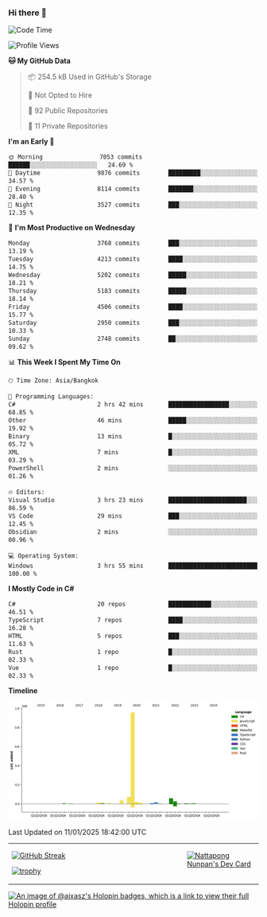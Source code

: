 ### Hi there 👋

<!--START_SECTION:waka-->
![Code Time](http://img.shields.io/badge/Code%20Time-2%2C076%20hrs%2020%20mins-blue)

![Profile Views](http://img.shields.io/badge/Profile%20Views-0-blue)

**🐱 My GitHub Data** 

> 📦 254.5 kB Used in GitHub's Storage 
 > 
> 🚫 Not Opted to Hire
 > 
> 📜 92 Public Repositories 
 > 
> 🔑 11 Private Repositories 
 > 
**I'm an Early 🐤** 

```text
🌞 Morning                7053 commits        ██████░░░░░░░░░░░░░░░░░░░   24.69 % 
🌆 Daytime                9876 commits        █████████░░░░░░░░░░░░░░░░   34.57 % 
🌃 Evening                8114 commits        ███████░░░░░░░░░░░░░░░░░░   28.40 % 
🌙 Night                  3527 commits        ███░░░░░░░░░░░░░░░░░░░░░░   12.35 % 
```
📅 **I'm Most Productive on Wednesday** 

```text
Monday                   3768 commits        ███░░░░░░░░░░░░░░░░░░░░░░   13.19 % 
Tuesday                  4213 commits        ████░░░░░░░░░░░░░░░░░░░░░   14.75 % 
Wednesday                5202 commits        █████░░░░░░░░░░░░░░░░░░░░   18.21 % 
Thursday                 5183 commits        █████░░░░░░░░░░░░░░░░░░░░   18.14 % 
Friday                   4506 commits        ████░░░░░░░░░░░░░░░░░░░░░   15.77 % 
Saturday                 2950 commits        ███░░░░░░░░░░░░░░░░░░░░░░   10.33 % 
Sunday                   2748 commits        ██░░░░░░░░░░░░░░░░░░░░░░░   09.62 % 
```


📊 **This Week I Spent My Time On** 

```text
🕑︎ Time Zone: Asia/Bangkok

💬 Programming Languages: 
C#                       2 hrs 42 mins       █████████████████░░░░░░░░   68.85 % 
Other                    46 mins             █████░░░░░░░░░░░░░░░░░░░░   19.92 % 
Binary                   13 mins             █░░░░░░░░░░░░░░░░░░░░░░░░   05.72 % 
XML                      7 mins              █░░░░░░░░░░░░░░░░░░░░░░░░   03.29 % 
PowerShell               2 mins              ░░░░░░░░░░░░░░░░░░░░░░░░░   01.26 % 

🔥 Editors: 
Visual Studio            3 hrs 23 mins       ██████████████████████░░░   86.59 % 
VS Code                  29 mins             ███░░░░░░░░░░░░░░░░░░░░░░   12.45 % 
Obsidian                 2 mins              ░░░░░░░░░░░░░░░░░░░░░░░░░   00.96 % 

💻 Operating System: 
Windows                  3 hrs 55 mins       █████████████████████████   100.00 % 
```

**I Mostly Code in C#** 

```text
C#                       20 repos            ████████████░░░░░░░░░░░░░   46.51 % 
TypeScript               7 repos             ████░░░░░░░░░░░░░░░░░░░░░   16.28 % 
HTML                     5 repos             ███░░░░░░░░░░░░░░░░░░░░░░   11.63 % 
Rust                     1 repo              █░░░░░░░░░░░░░░░░░░░░░░░░   02.33 % 
Vue                      1 repo              █░░░░░░░░░░░░░░░░░░░░░░░░   02.33 % 
```



**Timeline**

![Lines of Code chart](https://raw.githubusercontent.com/aixasz/aixasz/main/assets/bar_graph.png)


 Last Updated on 11/01/2025 18:42:00 UTC
<!--END_SECTION:waka-->

<table>
<tr>
<td width="70%" valign="top">
 
 [![GitHub Streak](http://github-readme-streak-stats.herokuapp.com?user=aixasz&theme=github-dark&hide_border=true&date_format=%5BY%20%5DM%20j)](https://git.io/streak-stats)

 [![trophy](https://github-profile-trophy.vercel.app/?username=aixasz&theme=onedark)](https://github.com/ryo-ma/github-profile-trophy)
 </td>
<td width="30%" valign="top">
 
<a href="https://app.daily.dev/aixasz"><img src="https://api.daily.dev/devcards/403207936e6547c9a85ea449e9f3abe8.png?r=re8" alt="Nattapong Nunpan's Dev Card"/></a>

 </td>
</tr>
</table>

[![An image of @aixasz's Holopin badges, which is a link to view their full Holopin profile](https://holopin.me/aixasz)](https://holopin.io/@aixasz)
 
